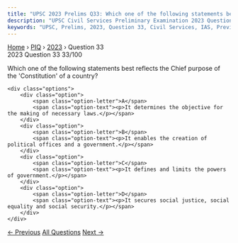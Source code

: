 ```yaml
---
title: "UPSC 2023 Prelims Q33: Which one of the following statements best reflects the Chie..."
description: "UPSC Civil Services Preliminary Examination 2023 Question 33 with options and answer"
keywords: "UPSC, Prelims, 2023, Question 33, Civil Services, IAS, Previous Year Questions"
---
```


<nav class="breadcrumb">
    <a href="../../">Home</a>
    <span>›</span>
    <a href="../">PIQ</a>
    <span>›</span>
    <a href="./">2023</a>
    <span>›</span>
    <span>Question 33</span>
</nav>

<div class="question-header">
    <div class="question-meta">
        <span class="year-badge">2023</span>
        <span class="question-number">Question 33</span>
        <span class="progress">33/100</span>
    </div>
    <div class="progress-bar">
        <div class="progress-fill" style="width: 33.0%"></div>
    </div>
</div>

<div class="question-content">
    <div class="question-text">
        <p>Which one of the following statements best reflects the Chief purpose of the 'Constitution' of a country?</p>
    </div>
    
    <div class="options">
        <div class="option">
            <span class="option-letter">A</span>
            <span class="option-text"><p>It determines the objective for the making of necessary laws.</p></span>
        </div>
        <div class="option">
            <span class="option-letter">B</span>
            <span class="option-text"><p>It enables the creation of political offices and a government.</p></span>
        </div>
        <div class="option">
            <span class="option-letter">C</span>
            <span class="option-text"><p>It defines and limits the powers of government.</p></span>
        </div>
        <div class="option">
            <span class="option-letter">D</span>
            <span class="option-text"><p>It secures social justice, social equality and social security.</p></span>
        </div>
    </div>
</div>

<div class="question-nav">
    <a href="../q032-consider-the-following-statements-statement-i-in-i/" class="nav-btn prev">← Previous</a>
    <a href="../" class="nav-btn center">All Questions</a>
    <a href="../q034-in-india-which-one-of-the-following-constitutional/" class="nav-btn next">Next →</a>
</div>
